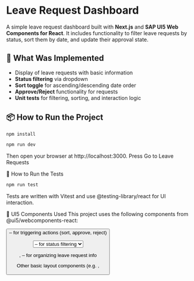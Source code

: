 # Leave Request Dashboard

A simple leave request dashboard built with **Next.js** and **SAP UI5 Web Components for React**. It includes functionality to filter leave requests by status, sort them by date, and update their approval state.

## 🚀 What Was Implemented

- Display of leave requests with basic information
- **Status filtering** via dropdown
- **Sort toggle** for ascending/descending date order
- **Approve/Reject** functionality for requests
- **Unit tests** for filtering, sorting, and interaction logic

## 📦 How to Run the Project

```bash
npm install
```

```bash
npm run dev
```

Then open your browser at http://localhost:3000.
Press Go to Leave Requests

🧪 How to Run the Tests

```bash
npm run test
```

Tests are written with Vitest and use @testing-library/react for UI interaction.

🧱 UI5 Components Used
This project uses the following components from @ui5/webcomponents-react:

<Button /> – for triggering actions (sort, approve, reject)

<Select /> and <Option /> – for status filtering

<Card />, <CardHeader /> – for organizing leave request info

Other basic layout components (e.g. <FlexBox />, <Title /> if used)
